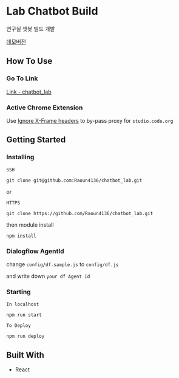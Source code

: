 # Lab Chatbot Build

연구실 챗봇 빌드 개발

[데모버전](https://raoun4136.github.io/chatbot_lab/)

## How To Use

### Go To Link

[Link - chatbot_lab](https://raoun4136.github.io/chatbot_lab/)

### Active Chrome Extension

Use [Ignore X-Frame headers](https://chrome.google.com/webstore/detail/ignore-x-frame-headers/gleekbfjekiniecknbkamfmkohkpodhe) to by-pass proxy for `studio.code.org`

## Getting Started

### Installing

`SSH`

```
git clone git@github.com:Raoun4136/chatbot_lab.git
```

or

`HTTPS`

```
git clone https://github.com/Raoun4136/chatbot_lab.git
```

then module install

```
npm install
```

### Dialogflow AgentId

change `config/df.sample.js` to `config/df.js`

and write down `your df Agent Id`

### Starting

`In localhost`

```
npm run start
```

`To Deploy`

```
npm run deploy
```

## Built With

- React
